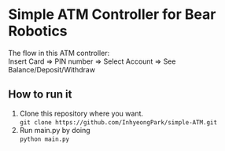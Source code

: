 # Simple ATM Controller for Bear Robotics

The flow in this ATM controller:\
Insert Card => PIN number => Select Account => See Balance/Deposit/Withdraw

## How to run it

1. Clone this repository where you want.\
   `git clone https://github.com/InhyeongPark/simple-ATM.git`
2. Run main.py by doing\
   `python main.py`
